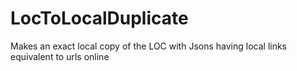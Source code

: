LocToLocalDuplicate
===================

Makes an exact local copy of the LOC with Jsons having local links equivalent to urls online